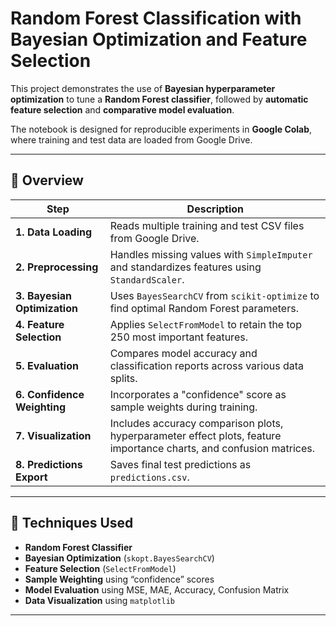 # Random Forest Classification with Bayesian Optimization and Feature Selection

This project demonstrates the use of **Bayesian hyperparameter optimization** to tune a **Random Forest classifier**, followed by **automatic feature selection** and **comparative model evaluation**.  

The notebook is designed for reproducible experiments in **Google Colab**, where training and test data are loaded from Google Drive.

---

## 🚀 Overview

| Step | Description |
|------|--------------|
| **1. Data Loading** | Reads multiple training and test CSV files from Google Drive. |
| **2. Preprocessing** | Handles missing values with `SimpleImputer` and standardizes features using `StandardScaler`. |
| **3. Bayesian Optimization** | Uses `BayesSearchCV` from `scikit-optimize` to find optimal Random Forest parameters. |
| **4. Feature Selection** | Applies `SelectFromModel` to retain the top 250 most important features. |
| **5. Evaluation** | Compares model accuracy and classification reports across various data splits. |
| **6. Confidence Weighting** | Incorporates a "confidence" score as sample weights during training. |
| **7. Visualization** | Includes accuracy comparison plots, hyperparameter effect plots, feature importance charts, and confusion matrices. |
| **8. Predictions Export** | Saves final test predictions as `predictions.csv`. |

---

## 🧩 Techniques Used

- **Random Forest Classifier**
- **Bayesian Optimization** (`skopt.BayesSearchCV`)
- **Feature Selection** (`SelectFromModel`)
- **Sample Weighting** using “confidence” scores
- **Model Evaluation** using MSE, MAE, Accuracy, Confusion Matrix
- **Data Visualization** using `matplotlib`

---
